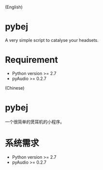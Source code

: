 (English)
# pybej
A very simple script to catalyse your headsets.

# Requirement
* Python version >= 2.7
* pyAudio >= 0.2.7

(Chinese)
# pybej
一个很简单的煲耳机的小程序。

# 系统需求
* Python version >= 2.7
* pyAudio >= 0.2.7
